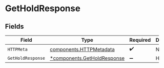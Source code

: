 # GetHoldResponse


## Fields

| Field                                                                     | Type                                                                      | Required                                                                  | Description                                                               |
| ------------------------------------------------------------------------- | ------------------------------------------------------------------------- | ------------------------------------------------------------------------- | ------------------------------------------------------------------------- |
| `HTTPMeta`                                                                | [components.HTTPMetadata](../../models/components/httpmetadata.md)        | :heavy_check_mark:                                                        | N/A                                                                       |
| `GetHoldResponse`                                                         | [*components.GetHoldResponse](../../models/components/getholdresponse.md) | :heavy_minus_sign:                                                        | Holds                                                                     |